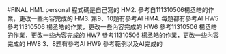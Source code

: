 #FINAL 
HM1. personal
程式碼是自己寫的
HM2.
參考自111310506楊丞皓的作業，更改一些內容完成的
HM3.
第9、10題有參考AI
HM4.
每題都有參考AI
HW5
參考11310506 楊丞皓的作業，更改一些內容完成的
HW6
參考11310506 楊丞皓的作業，更改一些內容完成的
HW7
參考11310506 楊丞皓的作業，更改一些內容完成的
HW8
3、8題有參考AI
HW9
參考範例以及AI完成的
